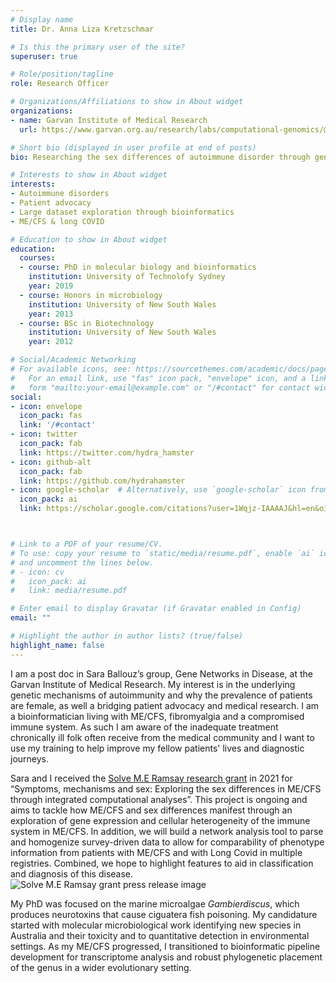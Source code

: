 ```yaml
---
# Display name
title: Dr. Anna Liza Kretzschmar

# Is this the primary user of the site?
superuser: true

# Role/position/tagline
role: Research Officer

# Organizations/Affiliations to show in About widget
organizations:
- name: Garvan Institute of Medical Research
  url: https://www.garvan.org.au/research/labs/computational-genomics/@@staff-profiles

# Short bio (displayed in user profile at end of posts)
bio: Researching the sex differences of autoimmune disorder through gene networks.

# Interests to show in About widget
interests:
- Autoimmune disorders
- Patient advocacy
- Large dataset exploration through bioinformatics
- ME/CFS & long COVID

# Education to show in About widget
education:
  courses:
  - course: PhD in molecular biology and bioinformatics
    institution: University of Technolofy Sydney
    year: 2019
  - course: Honors in microbiology
    institution: University of New South Wales
    year: 2013
  - course: BSc in Biotechnology
    institution: University of New South Wales
    year: 2012

# Social/Academic Networking
# For available icons, see: https://sourcethemes.com/academic/docs/page-builder/#icons
#   For an email link, use "fas" icon pack, "envelope" icon, and a link in the
#   form "mailto:your-email@example.com" or "/#contact" for contact widget.
social:
- icon: envelope
  icon_pack: fas
  link: '/#contact'
- icon: twitter
  icon_pack: fab
  link: https://twitter.com/hydra_hamster
- icon: github-alt
  icon_pack: fab
  link: https://github.com/hydrahamster
- icon: google-scholar  # Alternatively, use `google-scholar` icon from `ai` icon pack
  icon_pack: ai
  link: https://scholar.google.com/citations?user=1Wqjz-IAAAAJ&hl=en&oi=ao



# Link to a PDF of your resume/CV.
# To use: copy your resume to `static/media/resume.pdf`, enable `ai` icons in `params.toml`, 
# and uncomment the lines below.
# - icon: cv
#   icon_pack: ai
#   link: media/resume.pdf

# Enter email to display Gravatar (if Gravatar enabled in Config)
email: ""

# Highlight the author in author lists? (true/false)
highlight_name: false
---
```


I am a post doc in Sara Ballouz’s group, Gene Networks in Disease, at the Garvan Institute of Medical Research. My interest is in the underlying genetic mechanisms of autoimmunity and why the prevalence of patients are female, as well a bridging patient advocacy and medical research. I am a bioinformatician living with ME/CFS, fibromyalgia and a compromised immune system. As such I am aware of the inadequate treatment chronically ill folk often receive from the medical community and I want to use my training to help improve my fellow patients' lives and diagnostic journeys.

Sara and I received the [Solve M.E Ramsay research grant](https://solvecfs.org/research-and-registry/ramsay-research-grants/meet-the-researchers/sara-ballouz/) in 2021 for “Symptoms, mechanisms and sex: Exploring the sex differences in ME/CFS through integrated computational analyses”. This project is ongoing and aims to tackle how ME/CFS and sex differences manifest through an exploration of gene expression and cellular heterogeneity of the immune system in ME/CFS. In addition, we will build a network analysis tool to parse and homogenize survey-driven data to allow for comparability of phenotype information from patients with ME/CFS and with Long Covid in multiple registries. Combined, we hope to highlight features to aid in classification and diagnosis of  this disease. 
![Solve M.E Ramsay grant press release image](/assets/images/Ramsay-superheroes.png "Solve superheroes") 

My PhD was focused on the marine microalgae *Gambierdiscus*, which produces neurotoxins that cause ciguatera fish poisoning.  My candidature started with molecular microbiological work identifying new species in Australia and their toxicity and to quantitative detection in environmental settings. As my ME/CFS progressed, I transitioned to bioinformatic pipeline development for transcriptome analysis and robust phylogenetic placement of the genus in a wider evolutionary setting.

